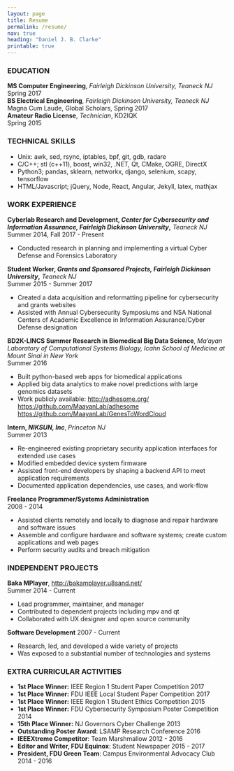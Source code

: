 ```yaml
---
layout: page
title: Resume
permalink: /resume/
nav: true
heading: "Daniel J. B. Clarke"
printable: true
---
```


### EDUCATION

**MS Computer Engineering**, *Fairleigh Dickinson University, Teaneck NJ*  
Spring 2017  
**BS Electrical Engineering**, *Fairleigh Dickinson University, Teaneck NJ*  
Magna Cum Laude, Global Scholars, Spring 2017  
**Amateur Radio License**, *Technician*, KD2IQK  
Spring 2015

### TECHNICAL SKILLS

- Unix: awk, sed, rsync, iptables, bpf, git, gdb, radare
- C/C++; stl (c++11), boost, win32, .NET, Qt, CMake, OGRE, DirectX
- Python3; pandas, sklearn, networkx, django, selenium, scapy, tensorflow
- HTML/Javascript; jQuery, Node, React, Angular, Jekyll, latex, mathjax

### WORK EXPERIENCE

**Cyberlab Research and Development, *Center for Cybersecurity and Information Assurance, Fairleigh Dickinson University*,** *Teaneck NJ*  
Summer 2014, Fall 2017 - Present

- Conducted research in planning and implementing a virtual Cyber Defense and Forensics Laboratory

**Student Worker, *Grants and Sponsored Projects, Fairleigh Dickinson University*,** *Teaneck NJ*  
Summer 2015 - Summer 2017

- Created a data acquisition and reformatting pipeline for cybersecurity and grants websites
- Assisted with Annual Cybersecurity Symposiums and NSA National Centers of Academic Excellence in Information Assurance/Cyber Defense designation

**BD2K-LINCS Summer Research in Biomedical Big Data Science**, *Ma’ayan Laboratory of Computational Systems Biology, Icahn School of Medicine at Mount Sinai in New York*  
Summer 2016

- Built python-based web apps for biomedical applications
- Applied big data analytics to make novel predictions with large genomics datasets
- Work publicly available: <http://adhesome.org/> <https://github.com/MaayanLab/adhesome> <https://github.com/MaayanLab/GenesToWordCloud>

**Intern, *NIKSUN, Inc***, *Princeton NJ*  
Summer 2013

- Re-engineered existing proprietary security application interfaces for extended use cases
- Modified embedded device system firmware
- Assisted front-end developers by shaping a backend API to meet application requirements
- Documented application dependencies, use cases, and work-flow

**Freelance Programmer/Systems Administration**  
2008 - 2014

- Assisted clients remotely and locally to diagnose and repair hardware and software issues
- Assemble and configure hardware and software systems; create custom applications and web pages
- Perform security audits and breach mitigation

### INDEPENDENT PROJECTS

**Baka MPlayer**, <http://bakamplayer.u8sand.net/>  
Summer 2014 - Current

- Lead programmer, maintainer, and manager
- Contributed to dependent projects including mpv and qt
- Collaborated with UX designer and open source community

**Software Development**
2007 - Current

- Research, led, and developed a wide variety of projects
- Was exposed to a substantial number of technologies and systems

### EXTRA CURRICULAR ACTIVITIES

- **1st Place Winner:** IEEE Region 1 Student Paper Competition 2017
- **1st Place Winner:** FDU IEEE Local Student Paper Competition 2017
- **1st Place Winner:** IEEE Region 1 Student Ethics Competition 2015
- **1st Place Winner:** FDU Cybersecurity Symposium Poster Competition 2014
- **15th Place Winner:** NJ Governors Cyber Challenge 2013
- **Outstanding Poster Award**: LSAMP Research Conference 2016
- **IEEEXtreme Competitor**: Team Marshmallow 2012 - 2016
- **Editor and Writer, FDU Equinox**: Student Newspaper 2015 - 2017
- **President, FDU Green Team**: Campus Environmental Advocacy Club 2014 - 2016
